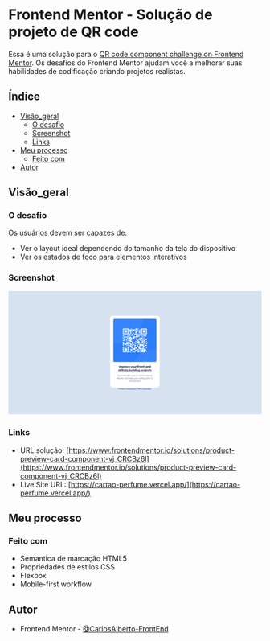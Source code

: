 # Frontend Mentor - Solução de projeto de QR code

Essa é uma solução para o [QR code component challenge on Frontend Mentor](https://www.frontendmentor.io/challenges/qr-code-component-iux_sIO_H). Os desafios do Frontend Mentor ajudam você a melhorar suas habilidades de codificação criando projetos realistas.

## Índice

- [Visão_geral](#visão_geral)
  - [O desafio](#o-desafio)
  - [Screenshot](#screenshot)
  - [Links](#links)
- [Meu processo](#meu-processo)
  - [Feito com](#feito-com)   
- [Autor](#autor)

## Visão_geral

### O desafio

Os usuários devem ser capazes de:

- Ver o layout ideal dependendo do tamanho da tela do dispositivo
- Ver os estados de foco para elementos interativos

### Screenshot

![](./images/screenshot.png)

### Links

- URL solução: [https://www.frontendmentor.io/solutions/product-preview-card-component-vj_CRCBz6l](https://www.frontendmentor.io/solutions/product-preview-card-component-vj_CRCBz6l)
- Live Site URL: [https://cartao-perfume.vercel.app/](https://cartao-perfume.vercel.app/)

## Meu processo

### Feito com

- Semantica de marcação HTML5
- Propriedades de estilos CSS
- Flexbox
- Mobile-first workflow

## Autor

- Frontend Mentor - [@CarlosAlberto-FrontEnd](https://www.frontendmentor.io/profile/CarlosAlberto-FrontEnd)
